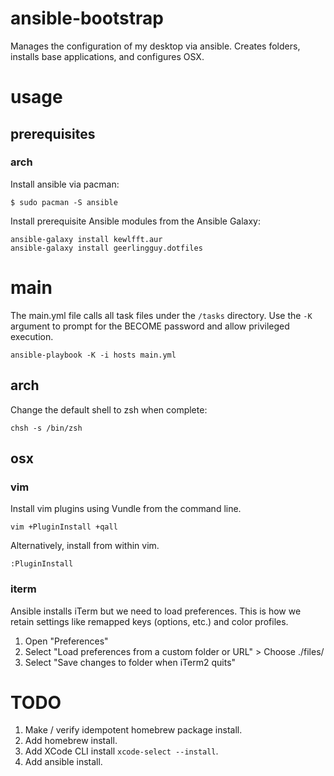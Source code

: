 # ansible-bootstrap

Manages the configuration of my desktop via ansible. Creates folders, installs
base applications, and configures OSX.

# usage

## prerequisites

### arch

Install ansible via pacman:

```
$ sudo pacman -S ansible
```

Install prerequisite Ansible modules from the Ansible Galaxy:

```
ansible-galaxy install kewlfft.aur
ansible-galaxy install geerlingguy.dotfiles
```

# main

The main.yml file calls all task files under the `/tasks` directory. Use the `-K` argument to prompt for the
BECOME password and allow privileged execution.

```
ansible-playbook -K -i hosts main.yml
```

## arch

Change the default shell to zsh when complete:

```
chsh -s /bin/zsh
```


## osx

### vim

Install vim plugins using Vundle from the command line.

```
vim +PluginInstall +qall
```

Alternatively, install from within vim.

```
:PluginInstall
```

### iterm

Ansible installs iTerm but we need to load preferences. This is how we retain
settings like remapped keys (options, etc.) and color profiles.

1. Open "Preferences"
2. Select "Load preferences from a custom folder or URL" > Choose ./files/
3. Select "Save changes to folder when iTerm2 quits"

# TODO

1. Make / verify idempotent homebrew package install.
2. Add homebrew install.
3. Add XCode CLI install `xcode-select --install`.
4. Add ansible install.
